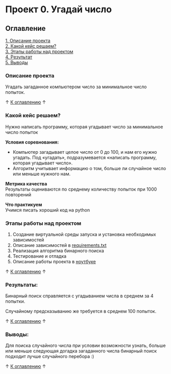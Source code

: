 # Проект 0. Угадай число

## Оглавление  
[1. Описание проекта](.README.md#Описание-проекта)  
[2. Какой кейс решаем?](.README.md#Какой-кейс-решаем)  
[3. Этапы работы над проектом](.README.md#Этапы-работы-над-проектом)  
[4. Результат](.README.md#Результат)    
[5. Выводы](.README.md#Выводы) 

### Описание проекта    
Угадать загаданное компьютером число за минимальное число попыток.

&uarr; [К оглавлению](.README.md#Оглавление) &uarr;


### Какой кейс решаем?    
Нужно написать программу, которая угадывает число за минимальное число попыток

**Условия соревнования:**  
- Компьютер загадывает целое число от 0 до 100, и нам его нужно угадать. Под «угадать», подразумевается «написать программу, которая угадывает число».
- Алгоритм учитывает информацию о том, больше ли случайное число или меньше нужного нам.

**Метрика качества**     
Результаты оцениваются по среднему количеству попыток при 1000 повторений

**Что практикуем**     
Учимся писать хороший код на python

### Этапы работы над проектом  
1. Создание виртуальной среды запуска и установка необходимых зависимостей
1. Описание зависимостей в [requirements.txt](https://github.com/arseny-stoyalov/data_science_course/blob/main/project_0/requirements.txt)
1. Реализация алгоритма бинарного поиска
1. Тестирование и отладка
1. Описание работы проекта в [ноутбуке](https://github.com/arseny-stoyalov/data_science_course/blob/main/project_0/game.ipynb)

&uarr; [К оглавлению](.README.md#Оглавление) &uarr;

### Результаты:  
Бинарный поиск справляется с угадыванием числа в среднем за 4 попытки.

Случайному предсказыванию же требуется в среднем 100 попыток.

&uarr; [К оглавлению](.README.md#Оглавление) &uarr;

### Выводы:  
Для поиска случайного числа при условии возможности узнать, больше или меньше следующая догадка загаданного числа бинарный поиск подходит лучше случайного перебора :)

&uarr; [К оглавлению](.README.md#Оглавление) &uarr;
